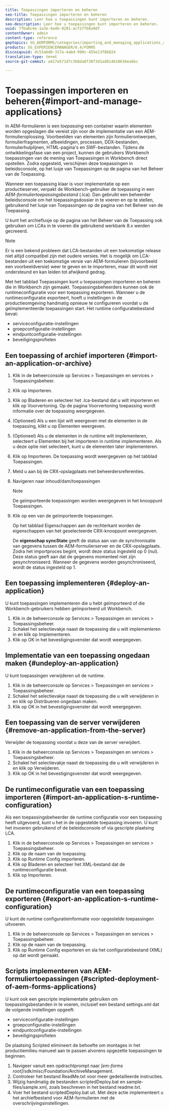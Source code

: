 ```yaml
---
title: Toepassingen importeren en beheren
seo-title: Toepassingen importeren en beheren
description: Leer hoe u toepassingen kunt importeren en beheren.
seo-description: Leer hoe u toepassingen kunt importeren en beheren.
uuid: 7fba6c4e-1a3e-4a4b-9201-acf2ff66a9df
contentOwner: admin
content-type: reference
geptopics: SG_AEMFORMS/categories/importing_and_managing_applications_and_archives
products: SG_EXPERIENCEMANAGER/6.4/FORMS
discoiquuid: dc53a6d0-317a-4abd-990c-455e13f8b824
translation-type: tm+mt
source-git-commit: a417e571d7c3b8da8f38f3d1ad814610636eabbc

---
```



# Toepassingen importeren en beheren{#import-and-manage-applications}

In AEM-formulieren is een *toepassing* een container waarin elementen worden opgeslagen die vereist zijn voor de implementatie van een AEM-formulieroplossing. Voorbeelden van elementen zijn formulierontwerpen, formulierfragmenten, afbeeldingen, processen, DDX-bestanden, formulierhulplijnen, HTML-pagina&#39;s en SWF-bestanden. Tijdens de ontwikkelingsfase van een project, kunnen de gebruikers Workbench toepassingen van de mening van Toepassingen in Workbench direct opstellen. Zodra opgesteld, verschijnen deze toepassingen in beleidsconsole, op het lusje van Toepassingen op de pagina van het Beheer van de Toepassing.

Wanneer een toepassing klaar is voor implementatie op een productieserver, verpakt de Workbench-gebruiker de toepassing in een *AEM-formuliertoepassingsbestand* (.lca). Dan gebruikt een beheerder beleidsconsole om het toepassingsdossier in te voeren en op te stellen, gebruikend het lusje van Toepassingen op de pagina van het Beheer van de Toepassing.

U kunt het archieflusje op de pagina van het Beheer van de Toepassing ook gebruiken om LCAs in te voeren die gebruikend werkbank 8.x werden gecreeerd.

>[!NOTE]
>
>Er is een bekend probleem dat LCA-bestanden uit een toekomstige release niet altijd compatibel zijn met oudere versies. Het is mogelijk om LCA-bestanden uit een toekomstige versie van AEM-formulieren (bijvoorbeeld een voorbeeldversie) weer te geven en te importeren, maar dit wordt niet ondersteund en kan leiden tot afwijkend gedrag.

Met het tabblad Toepassingen kunt u toepassingen importeren en beheren die in Workbench zijn gemaakt. Toepassingsbeheerders kunnen ook de runtimeconfiguratie voor een toepassing exporteren. Wanneer u de runtimeconfiguratie exporteert, hoeft u instellingen in de productieomgeving handmatig opnieuw te configureren voordat u de geïmplementeerde toepassingen start. Het runtime configuratiebestand bevat:

* serviceconfiguratie-instellingen
* groepconfiguratie-instellingen
* eindpuntconfiguratie-instellingen
* beveiligingsprofielen

## Een toepassing of archief importeren {#import-an-application-or-archive}

1. Klik in de beheerconsole op Services > Toepassingen en services > Toepassingsbeheer.
1. Klik op Importeren.
1. Klik op Bladeren en selecteer het .lca-bestand dat u wilt importeren en klik op Voorvertoning. Op de pagina Voorvertoning toepassing wordt informatie over de toepassing weergegeven.
1. (Optioneel) Als u een lijst wilt weergeven met de elementen in de toepassing, klikt u op Elementen weergeven.
1. (Optioneel) Als u de elementen in de runtime wilt implementeren, selecteert u Elementen bij het importeren in runtime implementeren. Als u deze optie niet selecteert, kunt u de elementen later implementeren.
1. Klik op Importeren. De toepassing wordt weergegeven op het tabblad Toepassingen.
1. Meld u aan bij de CRX-opslagplaats met beheerdersreferenties.
1. Navigeren naar inhoud/dam/toepassingen

   >[!NOTE]
   >
   >De geïmporteerde toepassingen worden weergegeven in het knooppunt Toepassingen.

1. Klik op een van de geïmporteerde toepassingen.

   Op het tabblad Eigenschappen aan de rechterkant worden de eigenschappen van het geselecteerde CRX-knooppunt weergegeven.

   De **eigenschap syncState** geeft de status aan van de synchronisatie van gegevens tussen de AEM-formulierserver en de CRX-opslagplaats. Zodra het importproces begint, wordt deze status ingesteld op 0 (nul). Deze status geeft aan dat de gegevens momenteel niet zijn gesynchroniseerd. Wanneer de gegevens worden gesynchroniseerd, wordt de status ingesteld op 1.

## Een toepassing implementeren {#deploy-an-application}

U kunt toepassingen implementeren die u hebt geïmporteerd of die Workbench-gebruikers hebben geïmporteerd uit Workbench.

1. Klik in de beheerconsole op Services > Toepassingen en services > Toepassingsbeheer.
1. Schakel het selectievakje naast de toepassing die u wilt implementeren in en klik op Implementeren.
1. Klik op OK in het bevestigingsvenster dat wordt weergegeven.

## Implementatie van een toepassing ongedaan maken {#undeploy-an-application}

U kunt toepassingen verwijderen uit de runtime.

1. Klik in de beheerconsole op Services > Toepassingen en services > Toepassingsbeheer.
1. Schakel het selectievakje naast de toepassing die u wilt verwijderen in en klik op Distribueren ongedaan maken.
1. Klik op OK in het bevestigingsvenster dat wordt weergegeven.

## Een toepassing van de server verwijderen {#remove-an-application-from-the-server}

Verwijder de toepassing voordat u deze van de server verwijdert.

1. Klik in de beheerconsole op Services > Toepassingen en services > Toepassingsbeheer.
1. Schakel het selectievakje naast de toepassing die u wilt verwijderen in en klik op Verwijderen.
1. Klik op OK in het bevestigingsvenster dat wordt weergegeven.

## De runtimeconfiguratie van een toepassing importeren {#import-an-application-s-runtime-configuration}

Als een toepassingsbeheerder de runtime configuratie voor een toepassing heeft uitgevoerd, kunt u het in de opgestelde toepassing invoeren. U kunt het invoeren gebruikend of de beleidsconsole of via gescripte plaatsing LCA.

1. Klik in de beheerconsole op Services > Toepassingen en services > Toepassingsbeheer.
1. Klik op de naam van de toepassing.
1. Klik op Runtime Config importeren.
1. Klik op Bladeren en selecteer het XML-bestand dat de runtimeconfiguratie bevat.
1. Klik op Importeren.

## De runtimeconfiguratie van een toepassing exporteren {#export-an-application-s-runtime-configuration}

U kunt de runtime configuratieinformatie voor opgestelde toepassingen uitvoeren.

1. Klik in de beheerconsole op Services > Toepassingen en services > Toepassingsbeheer.
1. Klik op de naam van de toepassing.
1. Klik op Runtime Config exporteren en sla het configuratiebestand (XML) op dat wordt gemaakt.

## Scripts implementeren van AEM-formuliertoepassingen {#scripted-deployment-of-aem-forms-applications}

U kunt ook een gescripte implementatie gebruiken om toepassingsbestanden in te voeren, inclusief een bestand settings.xml dat de volgende instellingen opgeeft:

* serviceconfiguratie-instellingen
* groepconfiguratie-instellingen
* eindpuntconfiguratie-instellingen
* beveiligingsprofielen

De plaatsing Scripted elimineert de behoefte om montages in het productiemilieu manueel aan te passen alvorens opgezette toepassingen te beginnen.

1. Navigeer vanuit een opdrachtprompt naar *[em-forms root]*/sdk/misc/Foundation/ArchiveManagement.
1. Controleer het bestand ReadMe.txt voor meer gedetailleerde instructies.
1. Wijzig handmatig de bestanden scriptedDeploy.bat en sample-files/sample.xml, zoals beschreven in het bestand readme.txt.
1. Voer het bestand scriptedDeploy.bat uit. Met deze actie implementeert u het archiefbestand voor AEM-formulieren met de overschrijvingsinstellingen.

